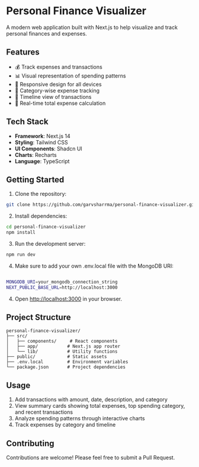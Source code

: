 # Personal Finance Visualizer

A modern web application built with Next.js to help visualize and track personal finances and expenses.

## Features

- 💰 Track expenses and transactions
- 📊 Visual representation of spending patterns
- 📱 Responsive design for all devices
- 🎯 Category-wise expense tracking
- 📅 Timeline view of transactions
- 💸 Real-time total expense calculation

## Tech Stack

- **Framework**: Next.js 14
- **Styling**: Tailwind CSS
- **UI Components**: Shadcn UI
- **Charts**: Recharts
- **Language**: TypeScript

## Getting Started

1. Clone the repository:
```bash
git clone https://github.com/garvsharrma/personal-finance-visualizer.git
```

2. Install dependencies:
```bash
cd personal-finance-visualizer
npm install
```

3. Run the development server:
```bash
npm run dev
```
4. Make sure to add your own .env.local file with the MongoDB URI:
```bash

MONGODB_URI=your_mongodb_connection_string
NEXT_PUBLIC_BASE_URL=http://localhost:3000

```

4. Open [http://localhost:3000](http://localhost:3000) in your browser.

## Project Structure

```
personal-finance-visualizer/
├── src/
│   ├── components/     # React components
│   ├── app/           # Next.js app router
│   └── lib/           # Utility functions
├── public/            # Static assets
├── .env.local         # Environment variables
└── package.json       # Project dependencies
```

## Usage

1. Add transactions with amount, date, description, and category
2. View summary cards showing total expenses, top spending category, and recent transactions
3. Analyze spending patterns through interactive charts
4. Track expenses by category and timeline

## Contributing

Contributions are welcome! Please feel free to submit a Pull Request.